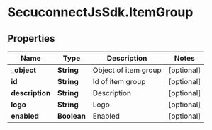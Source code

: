 # SecuconnectJsSdk.ItemGroup

## Properties
Name | Type | Description | Notes
------------ | ------------- | ------------- | -------------
**_object** | **String** | Object of item group | [optional] 
**id** | **String** | Id of item group | [optional] 
**description** | **String** | Description | [optional] 
**logo** | **String** | Logo | [optional] 
**enabled** | **Boolean** | Enabled | [optional] 


